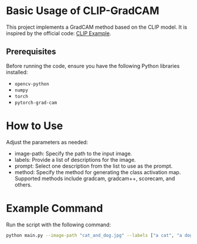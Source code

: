 # Basic Usage of CLIP-GradCAM

This project implements a GradCAM method based on the CLIP model. It is inspired by the official code: [CLIP Example](https://github.com/jacobgil/pytorch-grad-cam/blob/master/usage_examples/clip_example.py).

## Prerequisites

Before running the code, ensure you have the following Python libraries installed:

- `opencv-python`
- `numpy`
- `torch`
- `pytorch-grad-cam`

# How to Use

Adjust the parameters as needed:

- image-path: Specify the path to the input image.  
- labels: Provide a list of descriptions for the image.  
- prompt: Select one description from the list to use as the prompt.  
- method: Specify the method for generating the class activation map. Supported methods include gradcam, gradcam++, scorecam, and others.

# Example Command

Run the script with the following command:

```bash
python main.py --image-path "cat_and_dog.jpg" --labels ["a cat", "a dog"] --prompt "a cat" --method "gradcam"

